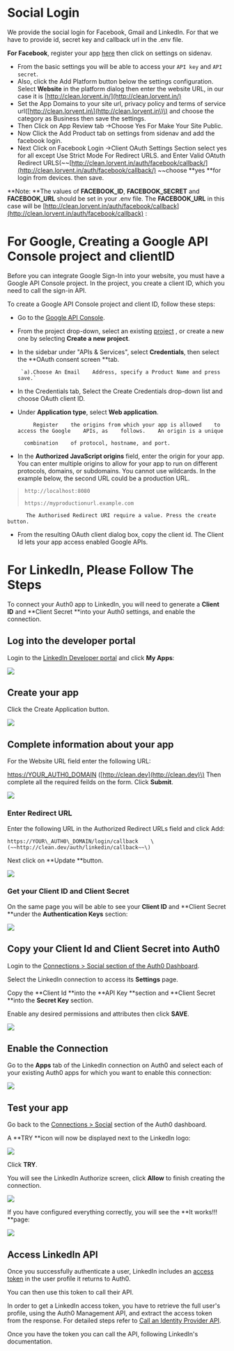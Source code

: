 # Social Login

We provide the social login for Facebook, Gmail and LinkedIn. For that we have to provide id, secret key and callback url in the .env file.

**For Facebook**, register your app [here](https://developers.facebook.com/apps)  then click on settings on sidenav.

* From the basic settings you will be able to    access your `API key` and `API secret`.
* Also, click the Add Platform button below the settings configuration. Select **Website** in the platform dialog then    enter the    website    URL, in our case it is [http://clean.lorvent.in/](http://clean.lorvent.in/)
* Set the App Domains    to your site url, privacy policy and terms of    service url\([http://clean.lorvent.in\](http://clean.lorvent.in\)\) and choose    the category    as Business then save the settings.
* Then Click on App Review tab    -&gt;Choose Yes For Make Your Site Public.
* Now Click the Add Product tab on    settings    from sidenav and add the facebook login.
* Next Click on Facebook Login -&gt;Client    OAuth Settings Section select yes    for all except Use Strict Mode    For Redirect    URLS.    and    Enter Valid OAtuth Redirect URLS\(~~[http://clean.lorvent.in/auth/facebook/callback/](http://clean.lorvent.in/auth/facebook/callback/)  ~~choose **yes **for login from devices.
  then save.

**Note: **The values of **FACEBOOK\_ID**, **FACEBOOK\_SECRET** and **FACEBOOK\_URL** should be set in your .env file. The    **FACEBOOK\_URL**     in this case will be [http://clean.lorvent.in/auth/facebook/callback](http://clean.lorvent.in/auth/facebook/callback) :

# For Google, Creating a Google API Console project and clientID

Before you can integrate Google Sign-In into your website, you must have a Google API Console project. In the project, you    create a    client ID, which you need to call the sign-in    API.

To create a Google API Console project and client ID, follow    these steps:

* Go to the [Google    API    Console](https://console.developers.google.com/project/_/apiui/apis/library).
* From the project    drop-down, select an existing    [project](https://support.google.com/cloud/answer/6158853) ,    or create a new one by selecting **Create a new project**.
* In the sidebar under "APIs & Services",    select **Credentials**, then select the **OAuth consent screen **tab.

       `a).Choose An Email    Address, specify a Product Name and press save.`

* In the Credentials tab, Select the Create Credentials drop-down list and choose OAuth client ID.

* Under **Application type**, select **Web application**.

  ```
       Register    the origins from which your app is allowed    to access the Google    APIs, as    follows.    An origin is a unique    

    combination    of protocol, hostname, and port.
  ```

* In the **Authorized JavaScript origins** field, enter the origin for your app. You can enter multiple origins to allow for your app    to run on different protocols, domains, or subdomains. You cannot use wildcards. In the example below, the second    URL could be a production URL.

> ```
> http://localhost:8080
>
> https://myproductionurl.example.com
> ```

```
      The Authorised Redirect URI require a value. Press the create button.
```

* From the resulting OAuth client dialog box, copy the client id. The Client Id lets your app access enabled Google APIs.

# For LinkedIn, Please Follow The Steps

To connect your Auth0 app to    LinkedIn, you will need to generate a **Client ID** and **Client Secret **into your Auth0 settings, and enable the connection.

## Log into    the developer portal

Login to    the [LinkedIn Developer portal](https://developer.linkedin.com/)    and    click **My    Apps**:

![](/assets/one.jpeg)

## Create your app

Click the Create Application button.

![](/assets/two.jpeg)

## Complete information about your app

For the Website URL field    enter the following URL:

[https://YOUR\_AUTH0\_DOMAIN](https://YOUR_AUTH0_DOMAIN)    \([http://clean.dev](http://clean.dev)\) Then complete all the required feilds on the form. Click **Submit**.

![](/assets/three.jpeg)

### Enter Redirect URL

Enter the following URL in the    Authorized Redirect URLs field and click Add:

```
https://YOUR\_AUTH0\_DOMAIN/login/callback    \(~~http://clean.dev/auth/linkedin/callback~~\)    
```

Next click on **Update **button.

![](/assets/four.jpeg)

### Get your Client ID and Client Secret

On the same page you will be able to see your **Client ID** and **Client Secret **under the **Authentication Keys** section:

![](/assets/five.jpeg)

## Copy your Client Id and Client Secret into Auth0

Login to    the [Connections    &gt; Social    section of the Auth0 Dashboard](https://manage.auth0.com/#/connections/social).

Select the LinkedIn connection to access its **Settings** page.

Copy the **Client Id **into the **API Key **section and **Client Secret **into the **Secret Key** section.

Enable any desired permissions and attributes then click **SAVE**.

![](/assets/six.jpeg)

## Enable the Connection

Go to the **Apps** tab of the    LinkedIn connection on Auth0 and select each    of your existing Auth0 apps for which you want to enable this connection:

![](/assets/seven.jpeg)

## Test your app

Go back    to the [Connections &gt;    Social](https://manage.auth0.com/#/connections/social) section of the    Auth0 dashboard.

A **TRY **icon will now be displayed next to the LinkedIn logo:

![](/assets/eight.jpeg)

Click **TRY**.

You    will    see    the    LinkedIn Authorize screen, click **Allow**    to finish    creating    the    connection.

![](/assets/nine.jpeg)

If you have configured everything correctly, you will    see    the **It works!!! **page:

![](/assets/ten.jpeg)

## Access LinkedIn API

Once you successfully authenticate a user, LinkedIn includes an    [access token](https://auth0.com/docs/tokens/access-token) in the user profile it returns to Auth0.

You    can    then use this token to call their API.

In order to get a LinkedIn access token, you have to retrieve the full user's profile,    using the Auth0 Management    API,    and    extract    the access token from the response. For detailed steps refer to [Call an Identity Provider API](https://auth0.com/docs/connections/calling-an-external-idp-api).

Once you have the token you can call the API, following    LinkedIn's documentation.

